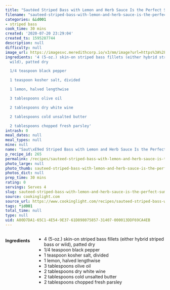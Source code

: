 ```yaml
---
title: "Sautéed Striped Bass with Lemon and Herb Sauce Is the Perfect Summer Dinner"
filename: "sauteed-striped-bass-with-lemon-and-herb-sauce-is-the-perfect-summer-dinner"
categories: &id001
- striped bass
cook_time: 30 mins
created: '2020-07-20 23:29:04'
created_ts: 1595287744
description: null
difficulty: null
image_url: https://imagesvc.meredithcorp.io/v3/mm/image?url=https%3A%2F%2Fimg1.cookinglight.timeinc.net%2Fsites%2Fdefault%2Ffiles%2Fstyles%2Fmedium_2x%2Fpublic%2F1526940931%2Fsauteed-striped-bass-with-lemon-and-herb-sauce-1807-p59.jpg%3Fitok%3DwNncF5Ya&w=400&c=sc&poi=face&q=85
ingredients: '4 (5-oz.) skin-on striped bass fillets (either hybrid striped bass or
  wild), patted dry

  1/4 teaspoon black pepper

  1 teaspoon kosher salt, divided

  1 lemon, halved lengthwise

  3 tablespoons olive oil

  2 tablespoons dry white wine

  2 tablespoons cold unsalted butter

  2 tablespoons chopped fresh parsley'
intrash: 0
meal_dates: null
meal_types: null
mine: null
name: "Saut\xE9ed Striped Bass with Lemon and Herb Sauce Is the Perfect Summer Dinner"
p_recipe_id: 265
permalink: /recipes/sauteed-striped-bass-with-lemon-and-herb-sauce-is-the-perfect-summer-dinner
photo_large: null
photo_thumb: sauteed-striped-bass-with-lemon-and-herb-sauce-is-the-perfect-summer-dinner-thumb.jpg
photos_dict: null
prep_time: 30 mins
rating: 0
servings: Serves 4
slug: sauteed-striped-bass-with-lemon-and-herb-sauce-is-the-perfect-summer-dinner
source: cookinglight.com
source_url: https://www.cookinglight.com/recipes/sauteed-striped-bass-with-lemon-and-herb-sauce
tags: *id001
total_time: null
type: null
uid: A80D7DA1-65C1-4E54-9E37-61D898075857-31407-000013DDF69CA4EB
---
```

<div class="large-8 medium-7 columns" id="writeup">	</div><!-- #writeup -->
</div><!-- #row-one -->
<div class="row" id="row-two">	<div class="medium-4 small-5 columns" id="ingredients"><h4>Ingredients</h4><div class="box box-ingredients content"><ul>
<li>4 (5-oz.) skin-on striped bass fillets (either hybrid striped bass or wild), patted dry</li>
<li>1/4 teaspoon black pepper</li>
<li>1 teaspoon kosher salt, divided</li>
<li>1 lemon, halved lengthwise</li>
<li>3 tablespoons olive oil</li>
<li>2 tablespoons dry white wine</li>
<li>2 tablespoons cold unsalted butter</li>
<li>2 tablespoons chopped fresh parsley</li>
</ul>
</div>	</div>	<div class="medium-6 small-7 columns" id="directions">	</div>